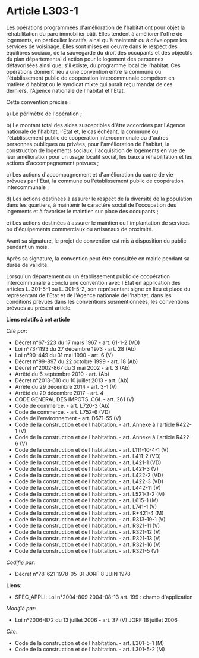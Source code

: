 # Article L303-1

Les opérations programmées d'amélioration de l'habitat ont pour objet la réhabilitation du parc immobilier bâti. Elles
tendent à améliorer l'offre de logements, en particulier locatifs, ainsi qu'à maintenir ou à développer les services de
voisinage. Elles sont mises en oeuvre dans le respect des équilibres sociaux, de la sauvegarde du droit des occupants et des
objectifs du plan départemental d'action pour le logement des personnes défavorisées ainsi que, s'il existe, du programme
local de l'habitat. Ces opérations donnent lieu à une convention entre la commune ou l'établissement public de coopération
intercommunale compétent en matière d'habitat ou le syndicat mixte qui aurait reçu mandat de ces derniers, l'Agence nationale
de l'habitat et l'Etat.

Cette convention précise :

a) Le périmètre de l'opération ;

b) Le montant total des aides susceptibles d'être accordées par l'Agence nationale de l'habitat, l'Etat et, le cas échéant,
la commune ou l'établissement public de coopération intercommunale ou d'autres personnes publiques ou privées, pour
l'amélioration de l'habitat, la construction de logements sociaux, l'acquisition de logements en vue de leur amélioration
pour un usage locatif social, les baux à réhabilitation et les actions d'accompagnement prévues ;

c) Les actions d'accompagnement et d'amélioration du cadre de vie prévues par l'Etat, la commune ou l'établissement public de
coopération intercommunale ;

d) Les actions destinées à assurer le respect de la diversité de la population dans les quartiers, à maintenir le caractère
social de l'occupation des logements et à favoriser le maintien sur place des occupants ;

e) Les actions destinées à assurer le maintien ou l'implantation de services ou d'équipements commerciaux ou artisanaux de
proximité.

Avant sa signature, le projet de convention est mis à disposition du public pendant un mois.

Après sa signature, la convention peut être consultée en mairie pendant sa durée de validité.

Lorsqu'un département ou un établissement public de coopération intercommunale a conclu une convention avec l'Etat en
application des articles L. 301-5-1 ou L. 301-5-2, son représentant signe en lieu et place du représentant de l'Etat et de
l'Agence nationale de l'habitat, dans les conditions prévues dans les conventions susmentionnées, les conventions prévues au
présent article.

**Liens relatifs à cet article**

_Cité par_:

  - Décret n°67-223 du 17 mars 1967 - art. 61-1-2 (VD)
  - Loi n°73-1193 du 27 décembre 1973 - art. 28 (Ab)
  - Loi n°90-449 du 31 mai 1990 - art. 6 (V)
  - Décret n°99-897 du 22 octobre 1999 - art. 18 (Ab)
  - Décret n°2002-867 du 3 mai 2002 - art. 3 (Ab)
  - Arrêté du 6 septembre 2010 - art. (Ab)
  - Décret n°2013-610 du 10 juillet 2013 - art. (Ab)
  - Arrêté du 29 décembre 2014 - art. 3-1 (V)
  - Arrêté du 29 décembre 2017 - art. 4
  - CODE GENERAL DES IMPOTS, CGI. - art. 261 (V)
  - Code de commerce. - art. L720-3 (Ab)
  - Code de commerce. - art. L752-6 (VD)
  - Code de l'environnement - art. D571-55 (V)
  - Code de la construction et de l'habitation. - art. Annexe à l'article R422-1 (V)
  - Code de la construction et de l'habitation. - art. Annexe à l'article R422-6 (V)
  - Code de la construction et de l'habitation. - art. L111-10-4-1 (V)
  - Code de la construction et de l'habitation. - art. L411-2 (VD)
  - Code de la construction et de l'habitation. - art. L421-1 (VD)
  - Code de la construction et de l'habitation. - art. L421-3 (V)
  - Code de la construction et de l'habitation. - art. L422-2 (VD)
  - Code de la construction et de l'habitation. - art. L422-3 (VD)
  - Code de la construction et de l'habitation. - art. L442-11 (V)
  - Code de la construction et de l'habitation. - art. L521-3-2 (M)
  - Code de la construction et de l'habitation. - art. L615-1 (M)
  - Code de la construction et de l'habitation. - art. L741-1 (V)
  - Code de la construction et de l'habitation. - art. R*421-4 (M)
  - Code de la construction et de l'habitation. - art. R313-19-1 (V)
  - Code de la construction et de l'habitation. - art. R321-11 (V)
  - Code de la construction et de l'habitation. - art. R321-12 (V)
  - Code de la construction et de l'habitation. - art. R321-13 (V)
  - Code de la construction et de l'habitation. - art. R321-16 (V)
  - Code de la construction et de l'habitation. - art. R321-5 (V)

_Codifié par_:

  - Décret n°78-621 1978-05-31 JORF 8 JUIN 1978

**Liens**:

  - SPEC_APPLI: Loi n°2004-809 2004-08-13 art. 199 : champ d'application

_Modifié par_:

  - Loi n°2006-872 du 13 juillet 2006 - art. 37 (V) JORF 16 juillet 2006

_Cite_:

  - Code de la construction et de l'habitation. - art. L301-5-1 (M)
  - Code de la construction et de l'habitation. - art. L301-5-2 (M)
